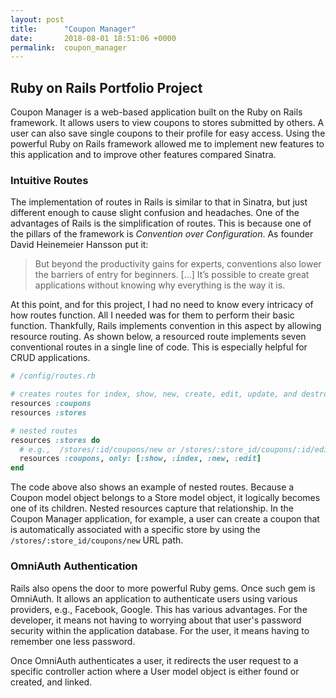```yaml
---
layout: post
title:      "Coupon Manager"
date:       2018-08-01 18:51:06 +0000
permalink:  coupon_manager
---
```


## Ruby on Rails Portfolio Project

Coupon Manager is a web-based application built on the Ruby on Rails framework. It allows users to view coupons to stores submitted by others. A user can also save single coupons to their profile for easy access. Using the powerful Ruby on Rails framework allowed me to implement new features to this application and to improve other features compared Sinatra.

### Intuitive Routes
The implementation of routes in Rails is similar to that in Sinatra, but just different enough to cause slight confusion and headaches. One of the advantages of Rails is the simplification of routes. This is because one of the pillars of the framework is *Convention over Configuration*. As founder David Heinemeier Hansson put it:
>But beyond the productivity gains for experts, conventions also lower the barriers of entry for beginners. [...] It’s possible to create great applications without knowing why everything is the way it is.

At this point, and for this project, I had no need to know every intricacy of how routes function. All I needed was for them to perform their basic function. Thankfully, Rails implements convention in this aspect by allowing resource routing. As shown below, a resourced route implements seven conventional routes in a single line of code. This is especially helpful for CRUD applications.
```ruby
# /config/routes.rb

# creates routes for index, show, new, create, edit, update, and destroy controller actions
resources :coupons 
resources :stores

# nested routes
resources :stores do
  # e.g.,  /stores/:id/coupons/new or /stores/:store_id/coupons/:id/edit
  resources :coupons, only: [:show, :index, :new, :edit]
end
```
The code above also shows an example of nested routes. Because a Coupon model object belongs to a Store model object, it logically becomes one of its children. Nested resources capture that relationship. In the Coupon Manager application, for example, a user can create a coupon that is automatically associated with a specific store by using the `/stores/:store_id/coupons/new` URL path.

### OmniAuth Authentication
Rails also opens the door to more powerful Ruby gems. Once such gem is OmniAuth. It allows an application to authenticate users using various providers, e.g., Facebook, Google. This has various advantages. For the developer, it means not having to worrying about that user's password security within the application database. For the user, it means having to remember one less password.

Once OmniAuth authenticates a user, it redirects the user request to a specific controller action where a User model object is either found or created, and linked.
